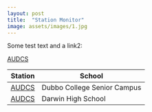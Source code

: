 ```yaml
---
layout: post
title:  "Station Monitor"
image: assets/images/1.jpg
---
```


Some test text and a link2:

<a href="https://www.iris.edu/app/station_monitor/#Today/S1-AUDCS/webicorder/" target="_blank" rel="noopener noreferrer">AUDCS</a>


| Station | School |
| --- | ----------- |
| <a href="https://www.iris.edu/app/station_monitor/#Today/S1-AUDCS/webicorder/" target="_blank" rel="noopener noreferrer">AUDCS</a> | Dubbo College Senior Campus |
| <a href="https://www.iris.edu/app/station_monitor/#Today/S1-AUDHS/webicorder/" target="_blank" rel="noopener noreferrer">AUDCS</a> | Darwin High School |
